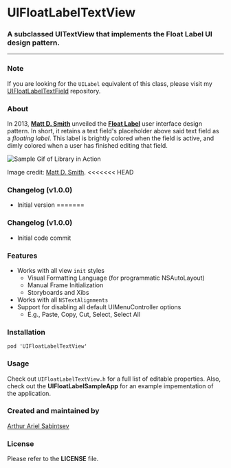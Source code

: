 # UIFloatLabelTextView
### A subclassed UITextView that implements the Float Label UI design pattern. 
___

### Note
If you are looking for the `UILabel` equivalent of this class, please visit my [UIFloatLabelTextField](http://www.github.com/ArtSabintsev/UIFloatLabelTextField) repository.

### About
In 2013, [**Matt D. Smith**](http://twitter.com/mds) unveiled the **[Float Label](http://www.floatlabel.com)** user interface design pattern. In short, it retains a text field's placeholder above said text field as a *floating label*. This label is brightly colored when the field is active, and dimly colored when a user has finished editing that field. 

![Sample Gif of Library in Action](http://d13yacurqjgara.cloudfront.net/users/6410/screenshots/1254439/form-animation-_gif_.gif)

Image credit: [Matt D. Smith](http://twitter.com/mds). 
<<<<<<< HEAD
### Changelog (v1.0.0)
- Initial version
=======
### Changelog (v1.0.0)
- Initial code commit

### Features
- Works with all view `init` styles
	- Visual Formatting Language (for programmatic NSAutoLayout)
	- Manual Frame Initialization
	- Storyboards and Xibs
- Works with all `NSTextAlignments`
- Support for disabling all default UIMenuController options
	- E.g., Paste, Copy, Cut, Select, Select All

### Installation
```
pod 'UIFloatLabelTextView'
```

### Usage
Check out `UIFloatLabelTextView.h` for a full list of editable properties. Also, check out the **UIFloatLabelSampleApp** for an example impementation of the application.

### Created and maintained by
[Arthur Ariel Sabintsev](http://www.sabintsev.com/) 

### License
Please refer to the **LICENSE** file.
